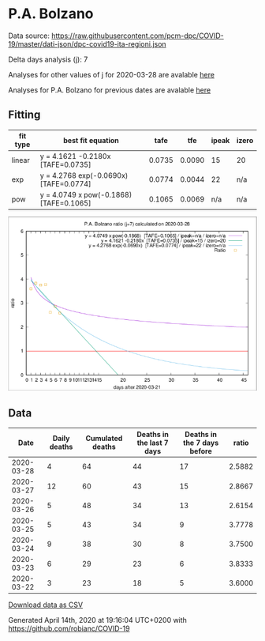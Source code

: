 # P.A. Bolzano

Data source: https://raw.githubusercontent.com/pcm-dpc/COVID-19/master/dati-json/dpc-covid19-ita-regioni.json

Delta days analysis (j): 7

Analyses for other values of j for 2020-03-28 are avalable [here](../2020-03-28/README.md)

Analyses for P.A. Bolzano for previous dates are avalable [here](../README.md)

## Fitting 
|fit type|best fit equation|tafe|tfe|ipeak|izero|
|-------|-----|--------|------|---|---|
|linear|y = 4.1621 -0.2180x  [TAFE=0.0735]|0.0735|0.0090|15|20|
|exp|y = 4.2768 exp(-0.0690x)  [TAFE=0.0774]|0.0774|0.0044|22|n/a|
|pow|y = 4.0749 x pow(-0.1868)  [TAFE=0.1065]|0.1065|0.0069|n/a|n/a|

![Plot](COVID-19_p.a._bolzano_j7_2020-03-28.png)

## Data
|Date|Daily deaths|Cumulated deaths|Deaths in the last 7 days|Deaths in the 7 days before|ratio|
|----|----------|-----------|-------|--------------------|-----|
|2020-03-28|4|64|44|17|2.5882|
|2020-03-27|12|60|43|15|2.8667|
|2020-03-26|5|48|34|13|2.6154|
|2020-03-25|5|43|34|9|3.7778|
|2020-03-24|9|38|30|8|3.7500|
|2020-03-23|6|29|23|6|3.8333|
|2020-03-22|3|23|18|5|3.6000|

[Download data as CSV](COVID-19_p.a._bolzano_j7_2020-03-28.csv)

Generated April 14th, 2020 at 19:16:04 UTC+0200 with https://github.com/robianc/COVID-19

